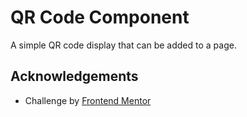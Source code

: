 # QR Code Component

A simple QR code display that can be added to a page.

## Acknowledgements

 - Challenge by [Frontend Mentor](https://www.frontendmentor.io/challenges/qr-code-component-iux_sIO_H)

